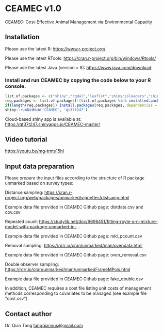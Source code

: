 # CEAMEC v1.0

CEAMEC: Cost-Effective Animal Management via Environmental Capacity

## Installation

Please use the latest R: https://www.r-project.org/  

Please use the latest RTools: https://cran.r-project.org/bin/windows/Rtools/

Please use the latest Java (version > 8): https://www.java.com/download

### Install and run CEAMEC by copying the code below to your R console.

```R
list.of.packages <- c("shiny","rgdal","leaflet","shinycssloaders","shinythemes","tibble","unmarked","DT","data.table","xlsx","rgenoud","htmltools","bsplus","dplyr","shinycssloaders","rgeos","plyr","shinyjs")
req.packages <- list.of.packages[!(list.of.packages %in% installed.packages()[,"Package"])]
if(length(req.packages)) install.packages(req.packages, dependencies = TRUE)
shiny::runGitHub('CEAMEC', 'qt37t247')
```


Cloud-based shiny app is available at:
https://qt37t247.shinyapps.io/CEAMEC-master/

## Video tutorial
https://youtu.be/mg-trms15hI


## Input data preparation

Please prepare the input files according to the structure of R package unmarked based on survey types:

Distance sampling: https://cran.r-project.org/web/packages/unmarked/vignettes/distsamp.html

Example data file provided in CEAMEC Github page: distdata.csv and cov.csv



Repeated count: https://studylib.net/doc/6696451/fitting-royle-s-n-mixture-model-with-package-unmarked-in-...

Example data file provided in CEAMEC Github page: mld_pcount.csv



Removal sampling: https://rdrr.io/cran/unmarked/man/ovendata.html

Example data file provided in CEAMEC Github page: oven_removal.csv



Double observer sampling: https://rdrr.io/cran/unmarked/man/unmarkedFrameMPois.html

Example data file provided in CEAMEC Github page: fake_double.csv


In addition, CEAMEC requires a cost file listing unit costs of management methods corresponding to covariates to be managed (see example file "cost.csv")  

## Contact author
Dr. Qian Tang    <tangqiannus@gmail.com>
